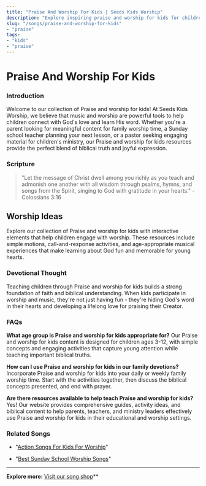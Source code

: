 ```yaml
---
title: "Praise And Worship For Kids | Seeds Kids Worship"
description: "Explore inspiring praise and worship for kids for children's worship and faith development. Biblical music resources for families and ministry."
slug: "/songs/praise-and-worship-for-kids"
- "praise"
tags:
- "kids"
- "praise"
---
```


# Praise And Worship For Kids

### Introduction

Welcome to our collection of Praise and worship for kids! At Seeds Kids Worship, we believe that music and worship are powerful tools to help children connect with God's love and learn His word. Whether you're a parent looking for meaningful content for family worship time, a Sunday school teacher planning your next lesson, or a pastor seeking engaging material for children's ministry, our Praise and worship for kids resources provide the perfect blend of biblical truth and joyful expression.

### Scripture

> "Let the message of Christ dwell among you richly as you teach and admonish one another with all wisdom through psalms, hymns, and songs from the Spirit, singing to God with gratitude in your hearts." - Colossians 3:16

## Worship Ideas

Explore our collection of Praise and worship for kids with interactive elements that help children engage with worship. These resources include simple motions, call-and-response activities, and age-appropriate musical experiences that make learning about God fun and memorable for young hearts.

### Devotional Thought

Teaching children through Praise and worship for kids builds a strong foundation of faith and biblical understanding. When kids participate in worship and music, they're not just having fun - they're hiding God's word in their hearts and developing a lifelong love for praising their Creator.

### FAQs

**What age group is Praise and worship for kids appropriate for?**
Our Praise and worship for kids content is designed for children ages 3-12, with simple concepts and engaging activities that capture young attention while teaching important biblical truths.

**How can I use Praise and worship for kids in our family devotions?**
Incorporate Praise and worship for kids into your daily or weekly family worship time. Start with the activities together, then discuss the biblical concepts presented, and end with prayer.

**Are there resources available to help teach Praise and worship for kids?**
Yes! Our website provides comprehensive guides, activity ideas, and biblical content to help parents, teachers, and ministry leaders effectively use Praise and worship for kids in their educational and worship settings.

### Related Songs

- "[Action Songs For Kids For Worship](/songs/action-songs-for-kids-for-worship/)"

- "[Best Sunday School Worship Songs](/songs/best-sunday-school-worship-songs/)"

---

**Explore more:** [Visit our song shop](https://seedskidsworship.com/shop)**

<!-- Schema Markup -->
<script type="application/ld+json">
{
  "@context": "https://schema.org",
  "@type": "MusicRecording",
  "name": "Praise And Worship For Kids",
  "byArtist": {
    "@type": "MusicGroup",
    "name": "Seeds Kids Worship"
  },
  "isFamilyFriendly": true,
  "url": "https://seedskidsworship.com/songs/praise-and-worship-for-kids/"
}
</script>